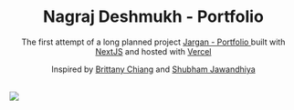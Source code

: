 <h1 align="center">
  Nagraj Deshmukh - Portfolio
</h1>
<p align="center">
  The first attempt of a long planned project <a href="https://nagraj98.github.io/" target="_blank">Jargan - Portfolio </a> built with <a href="https://nextjs.org/" target="_blank">NextJS</a> and hosted with <a href="https://vercel.com/home" target="_blank">Vercel</a>
</p>
<p align="center">
Inspired by <a href="https://brittanychiang.com/">Brittany Chiang</a> and <a href="https://shubhamjawandhiya.vercel.app/">Shubham Jawandhiya</a>
</p>
<br />
<img src="https://github.com/nagraj98/jargan-portfolio/blob/main/public/images/Website.png" />